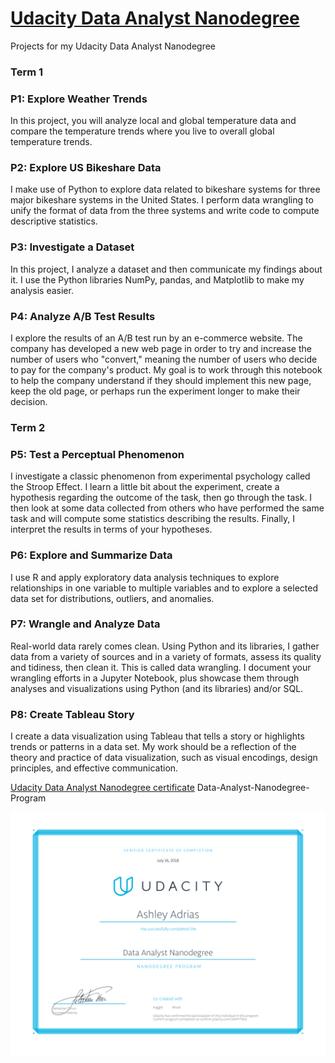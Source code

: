 # [Udacity Data Analyst Nanodegree](https://www.udacity.com/course/data-analyst-nanodegree--nd002)
Projects for my Udacity Data Analyst Nanodegree

### Term 1

### P1: Explore Weather Trends

In this project, you will analyze local and global temperature data and compare the temperature trends where you live to overall global temperature trends.

### P2: Explore US Bikeshare Data

I make use of Python to explore data related to bikeshare systems for three major bikeshare systems in the United States. I perform data wrangling to unify the format of data from the three systems and write code to compute descriptive statistics. 

### P3: Investigate a Dataset

In this project, I analyze a dataset and then communicate my findings about it. I use the Python libraries NumPy, pandas, and Matplotlib to make my analysis easier.

### P4: Analyze A/B Test Results

I explore the results of an A/B test run by an e-commerce website. The company has developed a new web page in order to try and increase the number of users who "convert," meaning the number of users who decide to pay for the company's product. My goal is to work through this notebook to help the company understand if they should implement this new page, keep the old page, or perhaps run the experiment longer to make their decision.

### Term 2

### P5: Test a Perceptual Phenomenon

I investigate a classic phenomenon from experimental psychology called the Stroop Effect. I learn a little bit about the experiment, create a hypothesis regarding the outcome of the task, then go through the task. I then look at some data collected from others who have performed the same task and will compute some statistics describing the results. Finally, I interpret the results in terms of your hypotheses.

### P6: Explore and Summarize Data

I use R and apply exploratory data analysis techniques to explore relationships in one variable to multiple variables and to explore a selected data set for distributions, outliers, and anomalies.

### P7: Wrangle and Analyze Data

Real-world data rarely comes clean. Using Python and its libraries, I gather data from a variety of sources and in a variety of formats, assess its quality and tidiness, then clean it. This is called data wrangling. I document your wrangling efforts in a Jupyter Notebook, plus showcase them through analyses and visualizations using Python (and its libraries) and/or SQL.

### P8: Create Tableau Story

I create a data visualization using Tableau that tells a story or highlights trends or patterns in a data set. My work should be a reflection of the theory and practice of data visualization, such as visual encodings, design principles, and effective communication.


[Udacity Data Analyst Nanodegree certificate](certificate.pdf) Data-Analyst-Nanodegree-Program

![Udacity Data Analyst Nanodegree certificate](certificate.png)
